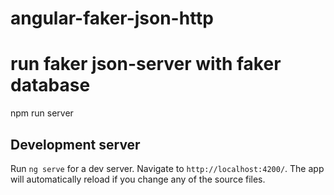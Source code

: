 # angular-faker-json-http

# run faker json-server with faker database
npm run server

## Development server

Run `ng serve` for a dev server. Navigate to `http://localhost:4200/`. The app will automatically reload if you change any of the source files.

